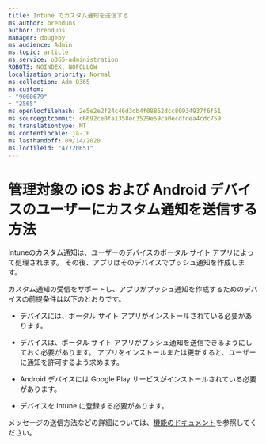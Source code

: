 ```yaml
---
title: Intune でカスタム通知を送信する
ms.author: brenduns
author: brenduns
manager: dougeby
ms.audience: Admin
ms.topic: article
ms.service: o365-administration
ROBOTS: NOINDEX, NOFOLLOW
localization_priority: Normal
ms.collection: Adm_O365
ms.custom:
- "9000679"
- "2565"
ms.openlocfilehash: 2e5e2e2f24c46d3db4f08862dcc80934937f6f51
ms.sourcegitcommit: c6692ce0fa1358ec3529e59ca0ecdfdea4cdc759
ms.translationtype: MT
ms.contentlocale: ja-JP
ms.lasthandoff: 09/14/2020
ms.locfileid: "47720651"
---
```

# <a name="how-to-send-custom-notifications-to-the-users-of-managed-ios-and-android-devices"></a>管理対象の iOS および Android デバイスのユーザーにカスタム通知を送信する方法

Intuneのカスタム通知は、ユーザーのデバイスのポータル サイト アプリによって処理されます。 その後、アプリはそのデバイスでプッシュ通知を作成します。

カスタム通知の受信をサポートし、アプリがプッシュ通知を作成するためのデバイスの前提条件は以下のとおりです。

- デバイスには、ポータル サイト アプリがインストールされている必要があります。  

- デバイスは、ポータル サイト アプリがプッシュ通知を送信できるようにしておく必要があります。 アプリをインストールまたは更新すると、ユーザーに通知を許可するよう求めます。

- Android デバイスには Google Play サービスがインストールされている必要があります。

- デバイスを Intune に登録する必要があります。

メッセージの送信方法などの詳細については、[機能のドキュメント](https://docs.microsoft.com/intune/custom-notifications)を参照してください。
